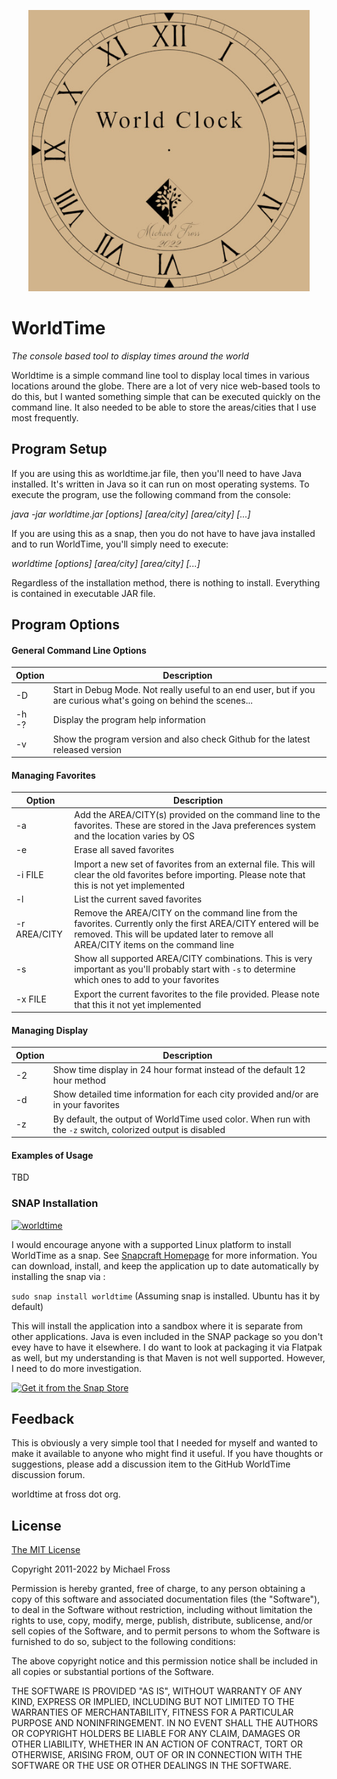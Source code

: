 <p align="center"> <img width="450" src ="https://github.com/frossm/worldtime/blob/main/graphics/WorldTimeLogo500.jpg"></p> 

# WorldTime

*The console based tool to display times around the world*

Worldtime is a simple command line tool to display local times in various locations around the globe.  There are a lot of very nice web-based tools to do this, but I wanted something simple that can be executed quickly on the command line.  It also needed to be able to store the areas/cities that I use most frequently.

## Program Setup
If you are using this as worldtime.jar file, then you'll need to have Java installed.  It's written in Java so it can run on most operating systems.  To execute the program, use the following command from the console:

*java -jar worldtime.jar [options] [area/city] [area/city] [...]*

If you are using this as a snap, then you do not have to have java installed and to run WorldTime, you'll simply need to execute:

*worldtime [options] [area/city] [area/city] [...]*

Regardless of the installation method, there is nothing to install.  Everything is contained in executable JAR file.

## Program Options

#### General Command Line Options
|Option|Description|
|------|-----------|
|-D|Start in Debug Mode.  Not really useful to an end user, but if you are curious what's going on behind the scenes...|
|-h <br>-?|Display the program help information|
|-v|Show the program version and also check Github for the latest released version|

#### Managing Favorites
|Option|Description|
|------|-----------|
|-a|Add the AREA/CITY(s) provided on the command line to the favorites.  These are stored in the Java preferences system and the location varies by OS|
|-e|Erase all saved favorites|
|-i FILE|Import a new set of favorites from an external file.  This will clear the old favorites before importing.  Please note that this is not yet implemented|
|-l|List the current saved favorites|
|-r AREA/CITY|Remove the AREA/CITY on the command line from the favorites.  Currently only the first AREA/CITY entered will be removed.  This will be updated later to remove all AREA/CITY items on the command line|
|-s|Show all supported AREA/CITY combinations.  This is very important as you'll probably start with `-s` to determine which ones to add to your favorites|
|-x FILE|Export the current favorites to the file provided.  Please note that this it not yet implemented|

#### Managing Display
|Option|Description|
|------|-----------|
|-2|Show time display in 24 hour format instead of the default 12 hour method|
|-d|Show detailed time information for each city provided and/or are in your favorites|
|-z|By default, the output of WorldTime used color.  When run with the `-z` switch, colorized output is disabled|

#### Examples of Usage
TBD


### SNAP Installation

[![worldtime](https://snapcraft.io//quoter/badge.svg)](https://snapcraft.io/worldtime)

I would encourage anyone with a supported Linux platform to install WorldTime as a snap.  See [Snapcraft Homepage](https://snapcraft.io) for more information. You can download, install, and keep the application up to date automatically by installing the snap via :

`sudo snap install worldtime`  (Assuming snap is installed.  Ubuntu has it by default)

This will install the application into a sandbox where it is separate from other applications.  Java is even included in the SNAP package so you don't evey have to have it elsewhere.  I do want to look at packaging it via Flatpak as well, but my understanding is that Maven is not well supported.  However, I need to do more investigation.

[![Get it from the Snap Store](https://snapcraft.io/static/images/badges/en/snap-store-black.svg)](https://snapcraft.io/worldtime)

## Feedback

This is obviously a very simple tool that I needed for myself and wanted to make it available to anyone who might find it useful.  If you have thoughts or suggestions, please add a discussion item to the GitHub WorldTime discussion forum.

worldtime at fross dot org.

## License

[The MIT License](https://opensource.org/licenses/MIT)

Copyright 2011-2022 by Michael Fross

Permission is hereby granted, free of charge, to any person obtaining a copy of this software and associated documentation files (the "Software"), to deal in the Software without restriction, including without limitation the rights to use, copy, modify, merge, publish, distribute, sublicense, and/or sell copies of the Software, and to permit persons to whom the Software is furnished to do so, subject to the following conditions:

The above copyright notice and this permission notice shall be included in all copies or substantial portions of the Software.

THE SOFTWARE IS PROVIDED "AS IS", WITHOUT WARRANTY OF ANY KIND, EXPRESS OR IMPLIED, INCLUDING BUT NOT LIMITED TO THE WARRANTIES OF MERCHANTABILITY, FITNESS FOR A PARTICULAR PURPOSE AND NONINFRINGEMENT. IN NO EVENT SHALL THE AUTHORS OR COPYRIGHT HOLDERS BE LIABLE FOR ANY CLAIM, DAMAGES OR OTHER LIABILITY, WHETHER IN AN ACTION OF CONTRACT, TORT OR OTHERWISE, ARISING FROM, OUT OF OR IN CONNECTION WITH THE SOFTWARE OR THE USE OR OTHER DEALINGS IN THE SOFTWARE.


